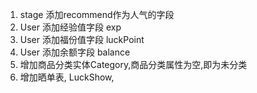 1. stage 添加recommend作为人气的字段
2. User 添加经验值字段 exp
3. User 添加福份值字段 luckPoint
4. User 添加余额字段 balance
5. 增加商品分类实体Category,商品分类属性为空,即为未分类
6. 增加晒单表, LuckShow, 